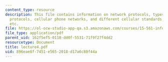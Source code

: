 ```yaml
---
content_type: resource
description: This file contains information on network protocols, types of connection
  protocols, cellular phone networks, and different cellular standards, Wi-fi, bluetooth
  etc.
file: https://ol-ocw-studio-app-qa.s3.amazonaws.com/courses/15-561-information-technology-essentials-spring-2005/896eae8f7451e5652018d17a6c80f44a_lecture4.pdf
file_type: application/pdf
parent_uid: 162f5ef5-0118-dd0f-5531-71f9f27f4dd2
resourcetype: Document
title: lecture4.pdf
uid: 896eae8f-7451-e565-2018-d17a6c80f44a
---
```

